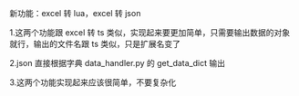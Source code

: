 新功能：excel 转 lua，excel 转 json

1.这两个功能跟 excel 转 ts 类似，实现起来要更加简单，只需要输出数据的对象就行，输出的文件名跟 ts 类似，只是扩展名变了

2.json 直接根据字典 data_handler.py 的 get_data_dict 输出

3.这两个功能实现起来应该很简单，不要复杂化
